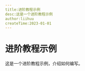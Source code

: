 ```yaml
---
title:进阶教程示例
desc:这是一个进阶教程示例
author:liihuu
createTime:2023-01-01
---
```


# 进阶教程示例
这是一个进阶教程示例，介绍如何编写。